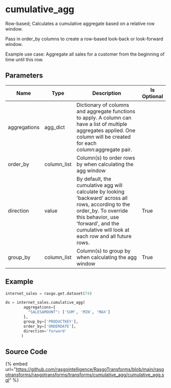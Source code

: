 

# cumulative_agg

Row-based; Calculates a cumulative aggregate based on a relative row window.

Pass in order_by columns to create a row-based look-back or look-forward window.

Example use case: Aggregate all sales for a customer from the beginning of time until this row.


## Parameters

|     Name     |    Type     |                                                                                                       Description                                                                                                        | Is Optional |
| ------------ | ----------- | ------------------------------------------------------------------------------------------------------------------------------------------------------------------------------------------------------------------------ | ----------- |
| aggregations | agg_dict    | Dictionary of columns and aggregate functions to apply. A column can have a list of multiple aggregates applied. One column will be created for each column:aggregate pair.                                              |             |
| order_by     | column_list | Column(s) to order rows by when calculating the agg window                                                                                                                                                               |             |
| direction    | value       | By default, the cumulative agg will calculate by looking 'backward' across all rows, according to the order_by. To override this behavior, use 'forward', and the cumulative will look at each row and all future rows.  | True        |
| group_by     | column_list | Column(s) to group by when calculating the agg window                                                                                                                                                                    | True        |


## Example

```python
internet_sales = rasgo.get.dataset(74)

ds = internet_sales.cumulative_agg(
        aggregations={
          "SALESAMOUNT": ['SUM', 'MIN', 'MAX']
        },
        group_by=['PRODUCTKEY'],
        order_by=['ORDERDATE'],
        direction='forward'
       )

```

## Source Code

{% embed url="https://github.com/rasgointelligence/RasgoTransforms/blob/main/rasgotransforms/rasgotransforms/transforms/cumulative_agg/cumulative_agg.sql" %}

